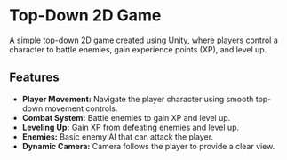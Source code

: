 # Top-Down 2D Game

A simple top-down 2D game created using Unity, where players control a character to battle enemies, gain experience points (XP), and level up.

## Features

- **Player Movement:** Navigate the player character using smooth top-down movement controls.
- **Combat System:** Battle enemies to gain XP and level up.
- **Leveling Up:** Gain XP from defeating enemies and level up.
- **Enemies:** Basic enemy AI that can attack the player.
- **Dynamic Camera:** Camera follows the player to provide a clear view.
